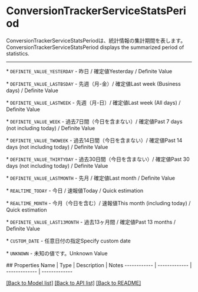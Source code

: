 # ConversionTrackerServiceStatsPeriod

<div lang=\"ja\">ConversionTrackerServiceStatsPeriodは、統計情報の集計期間を表します。</div> <div lang=\"en\">ConversionTrackerServiceStatsPeriod displays the summarized period of statistics.</div> <hr> <p>* <code>DEFINITE_VALUE_YESTERDAY</code> - <span lang=\"ja\">昨日 / 確定値</span><span lang=\"en\">Yesterday / Definite Value</span></p> <p>* <code>DEFINITE_VALUE_LASTBSDAY</code> - <span lang=\"ja\">先週（月-金）/ 確定値</span><span lang=\"en\">Last week (Business days) / Definite Value</span></p> <p>* <code>DEFINITE_VALUE_LASTWEEK</code> - <span lang=\"ja\">先週（月-日）/ 確定値</span><span lang=\"en\">Last week (All days) / Definite Value</span></p> <p>* <code>DEFINITE_VALUE_WEEK</code> - <span lang=\"ja\">過去7日間（今日を含まない）/ 確定値</span><span lang=\"en\">Past 7 days (not including today) / Definite Value</span></p> <p>* <code>DEFINITE_VALUE_TWOWEEK</code> - <span lang=\"ja\">過去14日間（今日を含まない）/ 確定値</span><span lang=\"en\">Past 14 days (not including today) / Definite Value</span></p> <p>* <code>DEFINITE_VALUE_THIRTYDAY</code> - <span lang=\"ja\">過去30日間（今日を含まない）/ 確定値</span><span lang=\"en\">Past 30 days (not including today) / Definite Value</span></p> <p>* <code>DEFINITE_VALUE_LASTMONTH</code> - <span lang=\"ja\">先月 / 確定値</span><span lang=\"en\">Last month / Definite Value</span></p> <p>* <code>REALTIME_TODAY</code> - <span lang=\"ja\">今日 / 速報値</span><span lang=\"en\">Today / Quick estimation</span></p> <p>* <code>REALTIME_MONTH</code> - <span lang=\"ja\">今月（今日を含む）/ 速報値</span><span lang=\"en\">This month (including today) / Quick estimation</span></p> <p>* <code>DEFINITE_VALUE_LAST13MONTH</code> - <span lang=\"ja\">過去13ヶ月間 / 確定値</span><span lang=\"en\">Past 13 months / Definite Value</span></p> <p>* <code>CUSTOM_DATE</code> - <span lang=\"ja\">任意日付の指定</span><span lang=\"en\">Specify custom date</span></p> <p>* <code>UNKNOWN</code> - <span lang=\"ja\">未知の値です。</span><span lang=\"en\">Unknown Value</span></p> 
## Properties
Name | Type | Description | Notes
------------ | ------------- | ------------- | -------------

[[Back to Model list]](../README.md#documentation-for-models) [[Back to API list]](../README.md#documentation-for-api-endpoints) [[Back to README]](../README.md)


